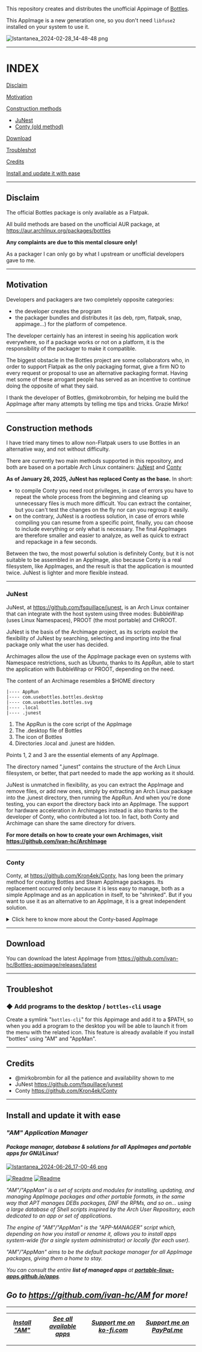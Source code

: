 This repository creates and distributes the unofficial Appimage of [Bottles](https://usebottles.com/).

This AppImage is a new generation one, so you don't need `libfuse2` installed on your system to use it.

![Istantanea_2024-02-28_14-48-48 png](https://github.com/Portable-Linux-Apps/Portable-Linux-Apps.github.io/assets/88724353/b710774a-b412-439d-a90c-db576db3ce12)

---------------------------------
# INDEX

[Disclaim](#disclaim)

[Motivation](#motivation)

[Construction methods](#construction-methods)
 - [JuNest](#junest)
 - [Conty (old method)](#conty)

[Download](#download)

[Troubleshot](#troubleshot)

[Credits](#credits)

[Install and update it with ease](#install-and-update-it-with-ease)

---------------------------------
## Disclaim
The official Bottles package is only available as a Flatpak.

All build methods are based on the unofficial AUR package, at https://aur.archlinux.org/packages/bottles

**Any complaints are due to this mental closure only!**

As a packager I can only go by what I upstream or unofficial developers gave to me.

---------------------------------

## Motivation
Developers and packagers are two completely opposite categories:
- the developer creates the program
- the packager bundles and distributes it (as deb, rpm, flatpak, snap, appimage...) for the platform of competence.

The developer certainly has an interest in seeing his application work everywhere, so if a package works or not on a platform, it is the responsibility of the packager to make it compatible.

The biggest obstacle in the Bottles project are some collaborators who, in order to support Flatpak as the only packaging format, give a firm NO to every request or proposal to use an alternative packaging format. Having met some of these arrogant people has served as an incentive to continue doing the opposite of what they said.

I thank the developer of Bottles, @mirkobrombin, for helping me build the AppImage after many attempts by telling me tips and tricks. Grazie Mirko!

---------------------------------

## Construction methods
I have tried many times to allow non-Flatpak users to use Bottles in an alternative way, and not without difficulty.

There are currently two main methods supported in this repository, and both are based on a portable Arch Linux containers: [JuNest](https://github.com/fsquillace/junest) and [Conty](https://github.com/Kron4ek/Conty)

**As of January 26, 2025, JuNest has replaced Conty as the base.** In short:
- to compile Conty you need root privileges, in case of errors you have to repeat the whole process from the beginning and cleaning up unnecessary files is much more difficult. You can extract the container, but you can't test the changes on the fly nor can you regroup it easily.
- on the contrary, JuNest is a rootless solution, in case of errors while compiling you can resume from a specific point, finally, you can choose to include everything or only what is necessary. The final AppImages are therefore smaller and easier to analyze, as well as quick to extract and repackage in a few seconds.

Between the two, the most powerful solution is definitely Conty, but it is not suitable to be assembled in an AppImage, also because Conty is a real filesystem, like AppImages, and the result is that the application is mounted twice. JuNest is lighter and more flexible instead.

---------------------------------

### JuNest

JuNest, at https://github.com/fsquillace/junest, is an Arch Linux container that can integrate with the host system using three modes: BubbleWrap (uses Linux Namespaces), PROOT (the most portable) and CHROOT.

JuNest is the basis of the Archimage project, as its scripts exploit the flexibility of JuNest by searching, selecting and importing into the final package only what the user has decided.

Archimages allow the use of the AppImage package even on systems with Namespace restrictions, such as Ubuntu, thanks to its AppRun, able to start the application with BubbleWrap or PROOT, depending on the need.

The content of an Archimage resembles a $HOME directory
```
|---- AppRun
|---- com.usebottles.bottles.desktop
|---- com.usebottles.bottles.svg
|---- .local
|---- .junest
```

1. The AppRun is the core script of the AppImage
2. The .desktop file of Bottles
3. The icon of Bottles
4. Directories .local and .junest are hidden.

Points 1, 2 and 3 are the essential elements of any AppImage.

The directory named ".junest" contains the structure of the Arch Linux filesystem, or better, that part needed to made the app working as it should.

JuNest is unmatched in flexibility, as you can extract the AppImage and remove files, or add new ones, simply by extracting an Arch Linux package into the .junest directory, then running the AppRun. And when you're done testing, you can export the directory back into an AppImage. The support for hardware acceleration in Archimages instead is also thanks to the developer of Conty, who contributed a lot too. In fact, both Conty and Archimage can share the same directory for drivers.

**For more details on how to create your own Archimages, visit https://github.com/ivan-hc/ArchImage**

---------------------------------

### Conty

Conty, at https://github.com/Kron4ek/Conty, has long been the primary method for creating Bottles and Steam AppImage packages. Its replacement occurred only because it is less easy to manage, both as a simple AppImage and as an application in itself, to be "shrinked". But if you want to use it as an alternative to an AppImage, it is a great independent solution.

<details>
  <summary>Click here to know more about the Conty-based AppImage</summary>

While JuNest is just a set of files, Conty is a full-fledged filesystem, and requires root privileges to build, ensuring its security **for its use case**.

On the contrary of JuNest, Conty has builtin functions able to recognize and compile Nvidia drivers on the fly if a user needs them.

This is the content of a Conty-based AppImage:
```
|---- AppRun
|---- com.usebottles.bottles.desktop
|---- com.usebottles.bottles.svg
|---- conty.sh
```
1. The AppRun is the core script of the AppImage
2. The .desktop file of Bottles
3. The icon of Bottles
4. The Arch Linux container named "conty.sh", it contains Bottles, WINE and grafic drivers

Points 1, 2 and 3 are the essential elements of any AppImage.

The script "conty.sh" (4) is the big one among the elements of this AppImage.

</details>

---------------------------------

## Download
You can download the latest AppImage from https://github.com/ivan-hc/Bottles-appimage/releases/latest

---------------------------------

## Troubleshot

### ◆ Add programs to the desktop / `bottles-cli` usage
Create a symlink "`bottles-cli`" for this Appimage and add it to a $PATH, so when you add a program to the desktop you will be able to launch it from the menu with the related icon. This feature is already available if you install "bottles" using "AM" and "AppMan".

---------------------------------

## Credits

- @mirkobrombin for all the patience and availability shown to me
- JuNest https://github.com/fsquillace/junest
- Conty https://github.com/Kron4ek/Conty

------------------------------------------------------------------------

## Install and update it with ease

### *"*AM*" Application Manager* 
#### *Package manager, database & solutions for all AppImages and portable apps for GNU/Linux!*

[![Istantanea_2024-06-26_17-00-46 png](https://github.com/ivan-hc/AM/assets/88724353/671f5eb0-6fb6-4392-b45e-af0ea9271d9b)](https://github.com/ivan-hc/AM)

[![Readme](https://img.shields.io/github/stars/ivan-hc/AM?label=%E2%AD%90&style=for-the-badge)](https://github.com/ivan-hc/AM/stargazers) [![Readme](https://img.shields.io/github/license/ivan-hc/AM?label=&style=for-the-badge)](https://github.com/ivan-hc/AM/blob/main/LICENSE)

*"AM"/"AppMan" is a set of scripts and modules for installing, updating, and managing AppImage packages and other portable formats, in the same way that APT manages DEBs packages, DNF the RPMs, and so on... using a large database of Shell scripts inspired by the Arch User Repository, each dedicated to an app or set of applications.*

*The engine of "AM"/"AppMan" is the "APP-MANAGER" script which, depending on how you install or rename it, allows you to install apps system-wide (for a single system administrator) or locally (for each user).*

*"AM"/"AppMan" aims to be the default package manager for all AppImage packages, giving them a home to stay.*

*You can consult the entire **list of managed apps** at [**portable-linux-apps.github.io/apps**](https://portable-linux-apps.github.io/apps).*

## *Go to *https://github.com/ivan-hc/AM* for more!*

------------------------------------------------------------------------

| [***Install "AM"***](https://github.com/ivan-hc/AM) | [***See all available apps***](https://portable-linux-apps.github.io) | [***Support me on ko-fi.com***](https://ko-fi.com/IvanAlexHC) | [***Support me on PayPal.me***](https://paypal.me/IvanAlexHC) |
| - | - | - | - |

------------------------------------------------------------------------

